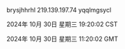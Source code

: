 brysjhhrhl 219.139.197.74 yqqlmgsycl

2024年 10月 30日 星期三 19:20:02 CST

2024年 10月 30日 星期三 11:20:02 GMT
